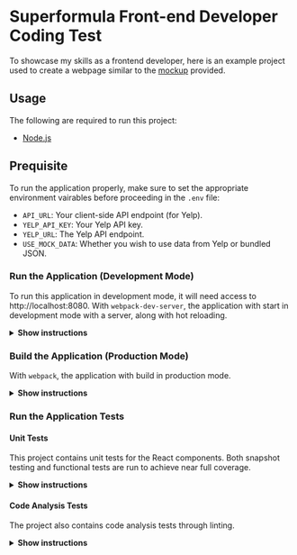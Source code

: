 # Superformula Front-end Developer Coding Test

To showcase my skills as a frontend developer, here is an example project used to create a webpage similar to the [mockup](./design/mockup.png) provided.

## Usage
The following are required to run this project:

- [Node.js](https://nodejs.org/en/)

## Prequisite

To run the application properly, make sure to set the appropriate environment vairables before proceeding in the `.env` file:

- `API_URL`: Your client-side API endpoint (for Yelp).
- `YELP_API_KEY`: Your Yelp API key.
- `YELP_URL`: The Yelp API endpoint.
- `USE_MOCK_DATA`: Whether you wish to use data from Yelp or bundled JSON.

### Run the Application (Development Mode)
To run this application in development mode, it will need access to http://localhost:8080. With 
`webpack-dev-server`, the application with start in development mode with a server, along with hot
reloading.

<details><summary><b>Show instructions</b></summary>

1. Install the required packages outlined in `package.json`:

    ```shell script
    $ npm install
    ```

2. Run the application in development mode:

    ```shell script
    $ npm run start
    ```
   
3. Go to http://localhost:8080 in your web browser.

</details>

### Build the Application (Production Mode)
With `webpack`, the application with build in production mode.

<details><summary><b>Show instructions</b></summary>

1. Install the required packages outlined in `package.json`:

    ```shell script
    $ npm install
    ```

2. Build the application in production mode:

    ```shell script
    $ npm run build
    ```
   
4. Run the build by opening `dist/index.html` in a web browser.
   
</details>

### Run the Application Tests

#### Unit Tests

This project contains unit tests for the React components. Both snapshot testing and functional 
tests are run to achieve near full coverage.

<details><summary><b>Show instructions</b></summary>

1. Install the required packages outlined in `package.json`:

    ```shell script
    $ npm install
    ```

2. Run the application's unit tests without a coverage report:

    ```shell script
    $ npm run test
    ```
   
   Or run the application's unit tests with a coverage report:
   
   ```shell script
   $ npm run test:coverage
   ```

</details>

#### Code Analysis Tests

The project also contains code analysis tests through linting. 

<details><summary><b>Show instructions</b></summary>

1. Install the required packages outlined in `package.json`:

    ```shell script
    $ npm install
    ```

2. Run `eslint` on the application's source code:

    ```shell script
    $ npm run lint:src
    ```
   
   Run `eslint` with the `--fix` flag to potentially fix linting issues:
   
   ```shell script
   $ npm run lint:src:fix
   ```

</details>
